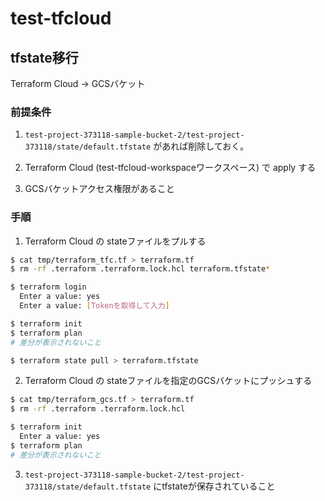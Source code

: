 # test-tfcloud

## tfstate移行
Terraform Cloud -> GCSバケット

### 前提条件
1. `test-project-373118-sample-bucket-2/test-project-373118/state/default.tfstate` があれば削除しておく。

2. Terraform Cloud (test-tfcloud-workspaceワークスペース) で apply する

3. GCSバケットアクセス権限があること

### 手順
1. Terraform Cloud の stateファイルをプルする
```bash
$ cat tmp/terraform_tfc.tf > terraform.tf
$ rm -rf .terraform .terraform.lock.hcl terraform.tfstate*

$ terraform login
  Enter a value: yes
  Enter a value: [Tokenを取得して入力]

$ terraform init
$ terraform plan
# 差分が表示されないこと

$ terraform state pull > terraform.tfstate
```

2. Terraform Cloud の stateファイルを指定のGCSバケットにプッシュする

```bash
$ cat tmp/terraform_gcs.tf > terraform.tf
$ rm -rf .terraform .terraform.lock.hcl

$ terraform init
  Enter a value: yes
$ terraform plan
# 差分が表示されないこと
```

3. `test-project-373118-sample-bucket-2/test-project-373118/state/default.tfstate` にtfstateが保存されていること
